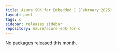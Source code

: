 ```yaml
---
title: Azure SDK for Embedded C (February 2025)
layout: post
tags: c
sidebar: releases_sidebar
repository: Azure/azure-sdk-for-c
---
```


No packages released this month.

<!--
The Azure SDK team is pleased to make available the February 2025 client library release.

#### Stable

- _Add packages_

#### Updates

- _Add packages_

#### Beta

- _Add packages_

## Installation Instructions

To install any of our packages, copy and paste the following commands into a terminal:

```bash
$> 
```

## Feedback

If you have a bug or feature request for one of the libraries, please post an issue to [GitHub](https://github.com/Azure/azure-sdk-for-c/issues).

## Release highlights

### _Package name_

- Major changes only!

## Latest Releases

View all the latest versions of C packages [here][c-latest-releases].

{% include refs.md %}
-->
